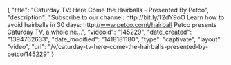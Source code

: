 {
    "title": "Caturday TV: Here Come the Hairballs - Presented By Petco",
    "description": "Subscribe to our channel: http:\/\/bit.ly\/12dY9oO Learn how to avoid hairballs in 30 days: http:\/\/www.petco.com\/hairball Petco presents Caturday TV, a whole ne...",
    "videoid": "145229",
    "date_created": "1394762633",
    "date_modified": "1418181180",
    "type": "captivate",
    "layout": "video",
    "url": "\/v\/caturday-tv-here-come-the-hairballs-presented-by-petco\/145229"
}